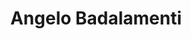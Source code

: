 ---
title: "Angelo Badalamenti"
summary: "Angelo Daniel Badalamenti was an American composer and arranger best known for his work in composing for films. He is best known for his acclaimed collaborations with director David Lynch, notably the scores for Blue Velvet , the Twin Peaks television series , The Straight Story , and Mulholland Drive .Badalamenti also composed scores for such films as National Lampoon's Christmas Vacation , The City of Lost Children , Holy Smoke! , and A Very Long Engagement . He also recorded songs with artists including Julee Cruise , Nina Simone, Shirley Bassey, Pet Shop Boys, Dusty Springfield, Marianne Faithfull, David Bowie, Tim Booth, Siouxsie Sioux and Dolores O'Riordan.
In 1990, Badalamenti received the Grammy Award for Best Pop Instrumental Performance for his \"Twin Peaks Theme\" at the 32nd Annual Grammy Awards. Badalamenti received a lifetime achievement award from the World Soundtrack Awards's Academy in 2008 and the Henry Mancini Award from the American Society of Composers, Authors and Publishers in 2011."
slug: "angelo-badalamenti"
image: "angelo-badalamenti.jpg"
apple_music_artist_url: "https://music.apple.com/gb/artist/angelo-badalamenti/17998"
wikipedia_url: "https://en.wikipedia.org/wiki/Angelo_Badalamenti"
---